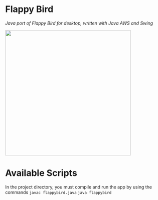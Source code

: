 # Flappy Bird
*Java port of Flappy Bird for desktop, written with Java AWS and Swing*

<img src='https://github.com/derek-ye/Flappy-Bird-PC-Edition/blob/master/screenshots/flappybird.png' width="400"/>

# Available Scripts
In the project directory, you must compile and run the app by using the commands 
`javac flappybird.java`
`java flappybird`

